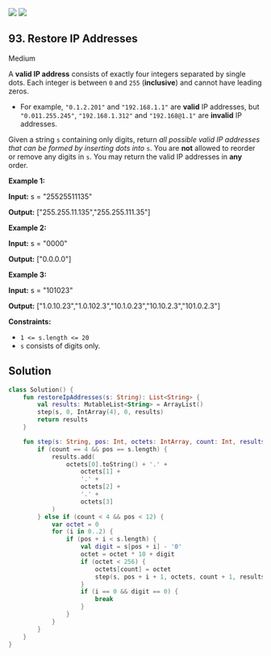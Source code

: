 [![](https://img.shields.io/github/stars/javadev/LeetCode-in-Kotlin?label=Stars&style=flat-square)](https://github.com/javadev/LeetCode-in-Kotlin)
[![](https://img.shields.io/github/forks/javadev/LeetCode-in-Kotlin?label=Fork%20me%20on%20GitHub%20&style=flat-square)](https://github.com/javadev/LeetCode-in-Kotlin/fork)

## 93\. Restore IP Addresses

Medium

A **valid IP address** consists of exactly four integers separated by single dots. Each integer is between `0` and `255` (**inclusive**) and cannot have leading zeros.

*   For example, `"0.1.2.201"` and `"192.168.1.1"` are **valid** IP addresses, but `"0.011.255.245"`, `"192.168.1.312"` and `"192.168@1.1"` are **invalid** IP addresses.

Given a string `s` containing only digits, return _all possible valid IP addresses that can be formed by inserting dots into_ `s`. You are **not** allowed to reorder or remove any digits in `s`. You may return the valid IP addresses in **any** order.

**Example 1:**

**Input:** s = "25525511135"

**Output:** ["255.255.11.135","255.255.111.35"]

**Example 2:**

**Input:** s = "0000"

**Output:** ["0.0.0.0"]

**Example 3:**

**Input:** s = "101023"

**Output:** ["1.0.10.23","1.0.102.3","10.1.0.23","10.10.2.3","101.0.2.3"]

**Constraints:**

*   `1 <= s.length <= 20`
*   `s` consists of digits only.

## Solution

```kotlin
class Solution() {
    fun restoreIpAddresses(s: String): List<String> {
        val results: MutableList<String> = ArrayList()
        step(s, 0, IntArray(4), 0, results)
        return results
    }

    fun step(s: String, pos: Int, octets: IntArray, count: Int, results: MutableList<String>) {
        if (count == 4 && pos == s.length) {
            results.add(
                octets[0].toString() + '.' +
                    octets[1] +
                    '.' +
                    octets[2] +
                    '.' +
                    octets[3]
            )
        } else if (count < 4 && pos < 12) {
            var octet = 0
            for (i in 0..2) {
                if (pos + i < s.length) {
                    val digit = s[pos + i] - '0'
                    octet = octet * 10 + digit
                    if (octet < 256) {
                        octets[count] = octet
                        step(s, pos + i + 1, octets, count + 1, results)
                    }
                    if (i == 0 && digit == 0) {
                        break
                    }
                }
            }
        }
    }
}
```